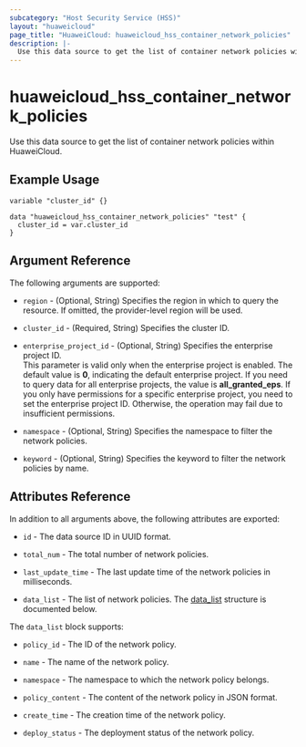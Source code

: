 ```yaml
---
subcategory: "Host Security Service (HSS)"
layout: "huaweicloud"
page_title: "HuaweiCloud: huaweicloud_hss_container_network_policies"
description: |-
  Use this data source to get the list of container network policies within HuaweiCloud.
---
```

# huaweicloud_hss_container_network_policies

Use this data source to get the list of container network policies within HuaweiCloud.

## Example Usage

```hcl
variable "cluster_id" {}

data "huaweicloud_hss_container_network_policies" "test" {
  cluster_id = var.cluster_id
}
```

## Argument Reference

The following arguments are supported:

* `region` - (Optional, String) Specifies the region in which to query the resource.
  If omitted, the provider-level region will be used.

* `cluster_id` - (Required, String) Specifies the cluster ID.

* `enterprise_project_id` - (Optional, String) Specifies the enterprise project ID.  
  This parameter is valid only when the enterprise project is enabled.
  The default value is **0**, indicating the default enterprise project.
  If you need to query data for all enterprise projects, the value is **all_granted_eps**.
  If you only have permissions for a specific enterprise project, you need to set the enterprise project ID. Otherwise,
  the operation may fail due to insufficient permissions.

* `namespace` - (Optional, String) Specifies the namespace to filter the network policies.

* `keyword` - (Optional, String) Specifies the keyword to filter the network policies by name.

## Attributes Reference

In addition to all arguments above, the following attributes are exported:

* `id` - The data source ID in UUID format.

* `total_num` - The total number of network policies.

* `last_update_time` - The last update time of the network policies in milliseconds.

* `data_list` - The list of network policies.
  The [data_list](#data_list_struct) structure is documented below.

<a name="data_list_struct"></a>
The `data_list` block supports:

* `policy_id` - The ID of the network policy.

* `name` - The name of the network policy.

* `namespace` - The namespace to which the network policy belongs.

* `policy_content` - The content of the network policy in JSON format.

* `create_time` - The creation time of the network policy.

* `deploy_status` - The deployment status of the network policy.
